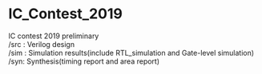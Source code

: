 # IC_Contest_2019
IC contest 2019 preliminary  
/src : Verilog design  
/sim : Simulation results(include RTL_simulation and Gate-level simulation)  
/syn: Synthesis(timing report and area report)  
